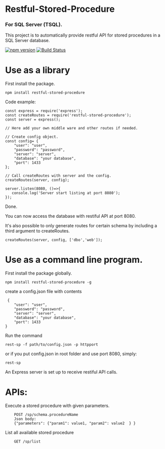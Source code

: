 # Restful-Stored-Procedure
### For SQL Server (TSQL).

This project is to automatically provide restful API for stored procedures in a SQL Server database.

[![npm version](https://badge.fury.io/js/restful-stored-procedure.svg)](https://badge.fury.io/js/restful-stored-procedure)
[![Build Status](https://travis-ci.com/hehaijin/restful-stored-procedure.svg?branch=master)](https://travis-ci.com/hehaijin/restful-stored-procedure)

# Use as a library 
First install the package.
```
npm install restful-stored-procedure 
```
 Code example:

```
const express = require('express');
const createRoutes = require('restful-stored-procedure');
const server = express();

// Here add your own middle ware and other routes if needed.

// Create config object.
const config= {
    "user": "user",
    "password": "password",
    "server": "server",
    "database": "your database",
    "port": 1433
};

// Call createRoutes with server and the config.
createRoutes(server, config);

server.listen(8080, ()=>{
   console.log('Server start listing at port 8080');
});

```
Done. 

You can now access the database with restiful API at port 8080.

It's also possible to only generate routes for certain schema by including a third argument to createRoutes.

```
createRoutes(server, config, ['dbo','web']);
```

# Use as a command line program.
First install the package globally.

```
npm install restful-stored-procedure -g
```
create a config.json file with contents
```
 {
    "user": "user",
    "password": "password",
    "server": "server",
    "database": "your database",
    "port": 1433
}
```
Run the command

	rest-sp -f path/to/config.json -p httpport

or if you put config.json in root folder and use port 8080, simply:

    rest-sp

An Express server is set up to receive restiful API calls.


# APIs: 
Execute a stored procedure with given parameters.
```
    POST /sp/schema.procedureName
    Json body: 
    {"parameters": {"param1": value1, "param2": value2  } } 
```    
List all available stored procedure	
```
    GET /sp/list
``` 


